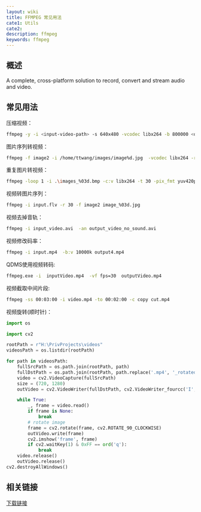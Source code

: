 ```yaml
---
layout: wiki
title: FFMPEG 常见用法
cate1: Utils
cate2:
description: ffmpeg
keywords: ffmpeg
---
```


## 概述
A complete, cross-platform solution to record, convert and stream audio and video.

## 常见用法

压缩视频：
```bash
ffmpeg -y -i <input-video-path> -s 640x480 -vcodec libx264 -b 800000 <out-video-path>
```

图片序列转视频：
```bash
ffmpeg -f image2 -i /home/ttwang/images/image%d.jpg  -vcodec libx264 -r 10  tt.mp4
```

重复图片转视频：
```bash
ffmpeg -loop 1 -i .\images_%03d.bmp -c:v libx264 -t 30 -pix_fmt yuv420p output.mp4
```

视频转图片序列：
```bash
ffmpeg -i input.flv -r 30 -f image2 image_%03d.jpg
```

视频去掉音轨：
```bash
ffmpeg -i input_video.avi  -an output_video_no_sound.avi
```

视频修改码率：
```bash
ffmpeg -i input.mp4  -b:v 10000k output4.mp4
```

QDMS使用视频转码:
```bash
ffmpeg.exe -i  inputVideo.mp4  -vf fps=30  outputVideo.mp4
```

视频截取中间片段:
```bash
ffmpeg -ss 00:03:00 -i video.mp4 -to 00:02:00 -c copy cut.mp4
```

视频旋转(顺时针)：

```python
import os

import cv2

rootPath = r"H:\PrivProjects\videos"
videosPath = os.listdir(rootPath)

for path in videosPath:
    fullSrcPath = os.path.join(rootPath, path)
    fullDstPath = os.path.join(rootPath, path.replace('.mp4', '_rotated.avi'))
    video = cv2.VideoCapture(fullSrcPath)
    size = (720, 1280)
    outVideo = cv2.VideoWriter(fullDstPath, cv2.VideoWriter_fourcc('I', '4', '2', '0'), 30, size)

    while True:
        _, frame = video.read()
        if frame is None:
            break
        # rotate image
        frame = cv2.rotate(frame, cv2.ROTATE_90_CLOCKWISE)
        outVideo.write(frame)
        cv2.imshow('frame', frame)
        if cv2.waitKey(1) & 0xFF == ord('q'):
            break
    video.release()
    outVideo.release()
cv2.destroyAllWindows()
```

## 相关链接
[下载链接](https://ffmpeg.org/download.html)